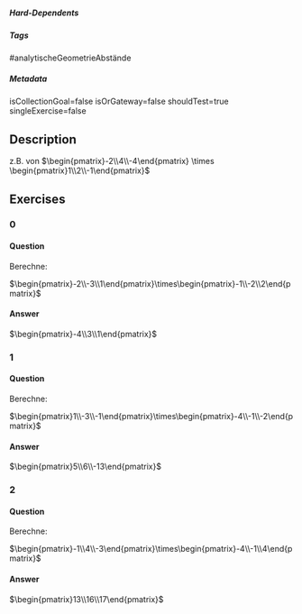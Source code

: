 ##### Hard-Dependents
##### Tags
#analytischeGeometrieAbstände
##### Metadata
isCollectionGoal=false
isOrGateway=false
shouldTest=true
singleExercise=false
## Description
z.B. von $\begin{pmatrix}-2\\4\\-4\end{pmatrix} \times \begin{pmatrix}1\\2\\-1\end{pmatrix}$ 
## Exercises
### 0
#### Question
Berechne:

$\begin{pmatrix}-2\\-3\\1\end{pmatrix}\times\begin{pmatrix}-1\\-2\\2\end{pmatrix}$
#### Answer
$\begin{pmatrix}-4\\3\\1\end{pmatrix}$
### 1
#### Question
Berechne:

$\begin{pmatrix}1\\-3\\-1\end{pmatrix}\times\begin{pmatrix}-4\\-1\\-2\end{pmatrix}$
#### Answer
$\begin{pmatrix}5\\6\\-13\end{pmatrix}$
### 2
#### Question
Berechne:

$\begin{pmatrix}-1\\4\\-3\end{pmatrix}\times\begin{pmatrix}-4\\-1\\4\end{pmatrix}$
#### Answer
$\begin{pmatrix}13\\16\\17\end{pmatrix}$
